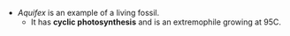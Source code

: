 - *Aquifex* is an example of a living fossil.
	- It has **cyclic photosynthesis** and is an extremophile growing at 95C.